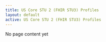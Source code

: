 ```yaml
---
title: US Core STU 2 (FHIR STU3) Profiles
layout: default
active: US Core STU 2 (FHIR STU3) Profiles
---
```


No page content yet